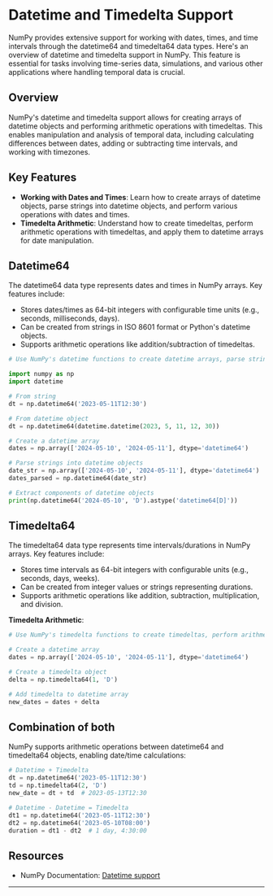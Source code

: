 # Datetime and Timedelta Support

NumPy provides extensive support for working with dates, times, and time intervals through the datetime64 and timedelta64 data types. Here's an overview of datetime and timedelta support in NumPy. This feature is essential for tasks involving time-series data, simulations, and various other applications where handling temporal data is crucial.

## Overview

NumPy's datetime and timedelta support allows for creating arrays of datetime objects and performing arithmetic operations with timedeltas. This enables manipulation and analysis of temporal data, including calculating differences between dates, adding or subtracting time intervals, and working with timezones.

## Key Features

- **Working with Dates and Times**: Learn how to create arrays of datetime objects, parse strings into datetime objects, and perform various operations with dates and times.
- **Timedelta Arithmetic**: Understand how to create timedeltas, perform arithmetic operations with timedeltas, and apply them to datetime arrays for date manipulation.

## Datetime64

The datetime64 data type represents dates and times in NumPy arrays. Key features include:
- Stores dates/times as 64-bit integers with configurable time units (e.g., seconds, milliseconds, days).
- Can be created from strings in ISO 8601 format or Python's datetime objects.
- Supports arithmetic operations like addition/subtraction of timedeltas.

```python
# Use NumPy's datetime functions to create datetime arrays, parse strings into datetime objects, and perform operations with dates and times:

import numpy as np
import datetime

# From string
dt = np.datetime64('2023-05-11T12:30')  

# From datetime object 
dt = np.datetime64(datetime.datetime(2023, 5, 11, 12, 30))

# Create a datetime array
dates = np.array(['2024-05-10', '2024-05-11'], dtype='datetime64')

# Parse strings into datetime objects
date_str = np.array(['2024-05-10', '2024-05-11'], dtype='datetime64')
dates_parsed = np.datetime64(date_str)

# Extract components of datetime objects
print(np.datetime64('2024-05-10', 'D').astype('datetime64[D]'))

```

## Timedelta64

The timedelta64 data type represents time intervals/durations in NumPy arrays. Key features include:
- Stores time intervals as 64-bit integers with configurable units (e.g., seconds, days, weeks).
- Can be created from integer values or strings representing durations.
- Supports arithmetic operations like addition, subtraction, multiplication, and division.

**Timedelta Arithmetic**: 

```python
# Use NumPy's timedelta functions to create timedeltas, perform arithmetic operations with timedeltas, and apply them to datetime arrays:

# Create a datetime array
dates = np.array(['2024-05-10', '2024-05-11'], dtype='datetime64')

# Create a timedelta object
delta = np.timedelta64(1, 'D')

# Add timedelta to datetime array
new_dates = dates + delta
```

## Combination of both 

NumPy supports arithmetic operations between datetime64 and timedelta64 objects, enabling date/time calculations:

```python
# Datetime + Timedelta
dt = np.datetime64('2023-05-11T12:30') 
td = np.timedelta64(2, 'D')
new_date = dt + td  # 2023-05-13T12:30

# Datetime - Datetime = Timedelta  
dt1 = np.datetime64('2023-05-11T12:30')
dt2 = np.datetime64('2023-05-10T08:00') 
duration = dt1 - dt2  # 1 day, 4:30:00
```

## Resources

- NumPy Documentation: [Datetime support](https://numpy.org/doc/stable/reference/arrays.datetime.html)

---